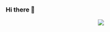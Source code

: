 ### Hi there 👋

<div align="center">
<img src="https://komarev.com/ghpvc/?username=kitavidavis&&style=flat-square" align="center" />
</div>  

<!--
<a href="https://davyk.vercel.app">
  <img align="center" src="https://github-readme-stats.vercel.app/api?username=kitavidavis&count_private=true&show_icons=true&include_all_commits=true&hide_border=true&hide_title=true" />
</a>
<a href="https://davyk.vercel.app">
  <img align="center" src="https://github-readme-stats.vercel.app/api/top-langs/?username=kitavidavis&langs_count=3&hide_title=true&hide_border=true" />
</a>

--!>
